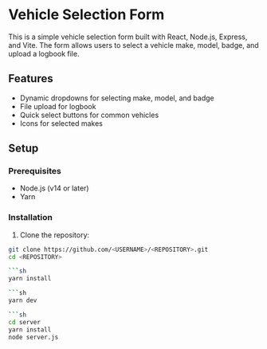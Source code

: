 # Vehicle Selection Form

This is a simple vehicle selection form built with React, Node.js, Express, and Vite. The form allows users to select a vehicle make, model, badge, and upload a logbook file.

## Features

- Dynamic dropdowns for selecting make, model, and badge
- File upload for logbook
- Quick select buttons for common vehicles
- Icons for selected makes

## Setup

### Prerequisites

- Node.js (v14 or later)
- Yarn

### Installation

1. Clone the repository:

```sh
git clone https://github.com/<USERNAME>/<REPOSITORY>.git
cd <REPOSITORY>

```sh
yarn install

```sh
yarn dev

```sh
cd server
yarn install
node server.js
